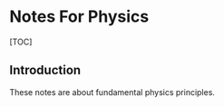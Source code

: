 # Notes For Physics

[TOC]



## Introduction

These notes are about fundamental physics principles.